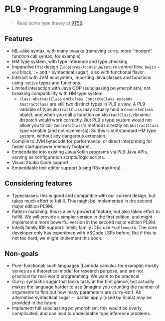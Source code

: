 # PL9 - Programming Langauge 9

> Read some type theory at [9T56](https://github.com/chuigda/9T56).

## Features
- ML-alike syntax, with many tweaks (removing curry, more "modern" function call syntax, for example)
- HM type system, with type inference and type checking.
- Imperative first design (`loop`/`break`/`continue`/`return` control flow, `begin` - `end` block, `:=` and `*` syntactical sugar), also with functional flavor.
- Interact with JVM ecosystem, importing Java classes and functions using `native` types and functions.
- Limited interaction with Java OOP (subclassing polymorphism), not breaking compatibility with HM type system.
  - `class AbstractClass` and `class ConcreteClass extends AbstractClass` are still two distinct types in PL9's view. A PL9 variable of type `AbstractClass` may actually hold a `ConcreteClass` object, and when you call a function on `AbstractClass`, dynamic dispatch would work correctly. But PL9's type system would not allow you to call `ConcreteClass`'s methods directly on `AbstractClass` type variable (and not vice versa). So this is still standard HM type system, without any dangerous extension.
- Compile to JVM bytecode for performance, or direct interpreting for faster startup/lower memory footprint.
- Embeddable into existing Java/Kotlin programs via PL9 Java APIs, serving as configuration scripts/logic scripts.
- Visual Studio Code support.
- Embeddable text editor support (using RSyntaxArea).

## Considering features
- Typeclasses: this is good and compatible with our current design, but takes much effort to fulfill. This might be implemented in the second major edition PL9M.
- Pattern matching: this is a very powerful feature, but also takes effort to fulfill. We will provide a simpler version in the first edition, and might implement a more powerful version in the second major edition PL9M.
- Intellij family IDE support: Intellij family IDEs use `PsiElement`s. The core developer only has experience with VSCode LSPs before. But if this is not too hard, we might implement this soon.

## Non-goals
- Pure-functional: such languages (Lambda calculus for example) mostly serves as a theoretical model for research purpose, and are not practical for real-world programming. We want to be practical.
- Curry: syntactic sugar that looks tasty at the first glance, but actually makes the language harder to use (imagine you counting the number of arguments to find out how many parameters are curry-ed!). An alternative syntactical sugar -- partial apply (used by Scala) may be provided in the future.
- Implement full subclassing polymorphism: this would be overly complicated, and can lead to undecidable type inference problems.

